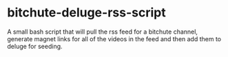 # bitchute-deluge-rss-script
A small bash script that will pull the rss feed for a bitchute channel, generate magnet links for all of the videos in the feed and then add them to deluge for seeding.
